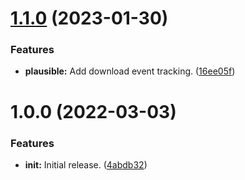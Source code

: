 # [1.1.0](https://github.com/Ecogenomics/data.gtdb.ecogenomic.org/compare/v1.0.0...v1.1.0) (2023-01-30)


### Features

* **plausible:** Add download event tracking. ([16ee05f](https://github.com/Ecogenomics/data.gtdb.ecogenomic.org/commit/16ee05fb63cd3796c94e569a4cdc2f60c7cdc2e9))

# 1.0.0 (2022-03-03)


### Features

* **init:** Initial release. ([4abdb32](https://github.com/Ecogenomics/data.gtdb.ecogenomic.org/commit/4abdb32ba1f866378a1db6fa336f11d27a282319))
